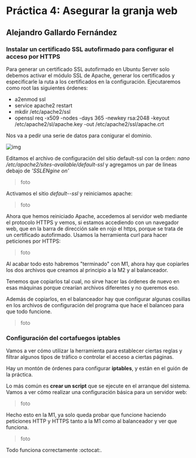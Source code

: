 # Práctica 4: Asegurar la granja web
## Alejandro Gallardo Fernández

### Instalar un certificado SSL autofirmado para configurar el acceso por HTTPS
Para generar un certificado SSL autofirmado en Ubuntu Server solo debemos 
activar el módulo SSL de Apache, generar los certificados y especificarle 
la ruta a los certificados en la configuración. Ejecutaremos como root las 
siguientes órdenes:
* a2enmod ssl
* service apache2 restart
* mkdir /etc/apache2/ssl
* openssl req -x509 -nodes -days 365 -newkey rsa:2048 -keyout 
/etc/apache2/sl/apache.key -out /etc/apache2/ssl/apache.crt

Nos va a pedir una serie de datos para conigurar el dominio.

![img](https://github.com/Taunerify/SWAP-2018/blob/master/Practicas/p4/img/install_ssl.png)

Editamos el archivo de configuración del sitio default-ssl con la 
orden: *nano /etc/apache2/sites-available/default-ssl* y agregamos un par 
de lineas debajo de *'SSLENgine on'*

> foto

Activamos el sitio *default--ssl* y reiniciamos apache:

>foto

Ahora que hemos reiniciado Apache, accedemos al servidor web mediante el 
protocolo HTTPS y vemos, si estamos accediendo con un navegador web, que en 
la barra de dirección sale en rojo el https, porque se trata de un 
certificado autofirmado.
Usamos la herramienta curl para hacer peticiones por HTTPS:

> foto

Al acabar todo esto habremos "terminado" con M1, ahora hay que copiarles 
los dos archivos que creamos al principio a la M2 y al balanceador.

Tenemos que copiarlos tal cual, no sirve hacer las órdenes de nuevo en esas 
máquinas porque crearían archivos diferentes y no queremos eso.

Además de copiarlos, en el balanceador hay que configurar algunas cosillas 
en los archivos de configuración del programa que hace el balanceo para que 
todo funcione.

>foto

### Configuración del cortafuegos iptables
Vamos a ver cómo utilizar la herramienta para establecer ciertas reglas y 
filtrar algunos tipos de tráfico o controlar el acceso a ciertas páginas.

Hay un montón de órdenes para configurar **iptables**, y están en el guión 
de la práctica.

Lo más común es **crear un script** que se ejecute en el arranque del 
sistema. Vamos a ver cómo realizar una configuración básica para un 
servidor web:

> foto

Hecho esto en la M1, ya solo queda probar que funcione haciendo peticiones 
HTTP y HTTPS tanto a la M1 como al balanceador y ver que funciona.

> foto

Todo funciona correctamente :octocat:.
